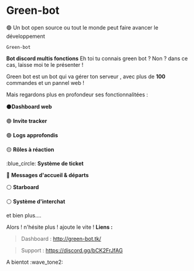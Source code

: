 # Green-bot
🟢 Un bot open source ou tout le monde peut faire avancer le développement

`Green-bot`

**Bot discord multis fonctions**
Eh toi tu connais green bot ? Non ? dans ce cas, laisse moi te le présenter !

Green bot est un bot qui va gérer ton serveur , avec plus de  **100**  commandes et un pannel web !

Mais regardons plus en profondeur ses fonctionnalitées :

:black_circle:**Dashboard web**

:purple_circle: **Invite tracker**

:green_circle: **Logs approfondis**

:yellow_circle: **Rôles à réaction**

:blue_circle: **Système de ticket**

:red_circle: **Messages d'accueil  & départs**

:white_circle: **Starboard**

:white_circle: **Système d'interchat**

et bien plus....

Alors ! n'hésite plus ! ajoute le vite !
**Liens :**

> Dashboard : http://green-bot.tk/

> Support : https://discord.gg/bCK2FrJfAG

A bientot :wave_tone2:
